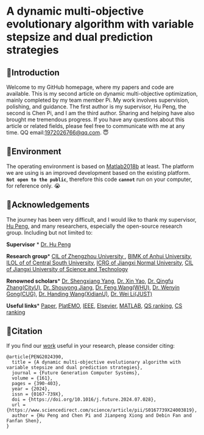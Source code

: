 A dynamic multi-objective evolutionary algorithm with variable stepsize and dual prediction strategies
======
🐓Introduction
-------
Welcome to my GitHub homepage, where my papers and code are available. 
This is my second article on dynamic multi-objective optimization, mainly completed by my team member Pi.
My work involves supervision, polishing, and guidance. The first author is my supervisor, Hu Peng, the second is Chen Pi, and I am the third author.
Sharing and helping have also brought me tremendous progress.
If you have any questions about this article or related fields, please feel free to communicate with me at any time. QQ email:1972026766@qq.com. 😇

🐨Environment
---
The operating environment is based on [Matlab2018b](https://www.mathworks.com/) at least. 
The platform we are using is an improved development based on the existing platform. 
__`Not open to the public`__, therefore this code __`cannot`__ run on your computer, for reference only. 😭

🦉Acknowledgements
---
The journey has been very difficult, and I would like to thank my supervisor, [Hu Peng](https://whuph.github.io/index.html), and many researchers, especially the open-source research group.
Including but not limited to:

 __Supervisor__ *  [Dr. Hu Peng](https://whuph.github.io/index.html)
 
 __Research group__*  [CIL of Zhengzhou University ](https://www5.zzu.edu.cn/cilab/index.htm), [BIMK of Anhui University](https://github.com/BIMK), [ILOL of of Central South University](https://intleo.csu.edu.cn/index.html), [ICRG of Jiangxi Normal University](https://xyzhoujx.github.io/index.html#/), [CIL of Jiangxi University of Science and Technology](https://cilab.jxust.edu.cn/index.htm)
 
 __Renowned scholars__*  [Dr. Shengxiang Yang](https://www.tech.dmu.ac.uk/%7Esyang/index.html), [Dr. Xin Yao](https://cse.sustech.edu.cn/faculty/~xiny/), [Dr. Qingfu Zhang(CityU)](https://www.cs.cityu.edu.hk/~qzhan7/index.html), [Dr. Shouyong Jiang](https://chang88ye.github.io/homepage/), [Dr. Feng Wang(WHU)](https://fengwangwhu.github.io/), [Dr. Wenyin Gong(CUG)](https://wewnyin.github.io/wenyingong/chs.htm), [Dr. Handing Wang(XidianU)](https://github.com/HandingWang), [Dr. Wei Li(JUST)](https://weilijxust.github.io/)
 
 __Useful links__*  [Paper](https://www.sciencedirect.com/science/article/abs/pii/S0167739X24003819), [PlatEMO](https://github.com/BIMK/PlatEMO), [IEEE](https://ieeexplore.ieee.org/Xplore/home.jsp), [Elsevier](https://www.sciencedirect.com/), [MATLAB](https://www.mathworks.com/products/matlab.html), [QS ranking](https://www.qschina.cn/), [CS ranking](https://csrankings.org/)
 
🦫Citation
-----
If you find our [work](https://www.sciencedirect.com/science/article/abs/pii/S0167739X24003819) useful in your research, please consider citing:
```
@article{PENG2024390,
  title = {A dynamic multi-objective evolutionary algorithm with variable stepsize and dual prediction strategies},
  journal = {Future Generation Computer Systems},
  volume = {161},
  pages = {390-403},
  year = {2024},
  issn = {0167-739X},
  doi = {https://doi.org/10.1016/j.future.2024.07.028},
  url = {https://www.sciencedirect.com/science/article/pii/S0167739X24003819},
  author = {Hu Peng and Chen Pi and Jianpeng Xiong and Debin Fan and Fanfan Shen},
}
